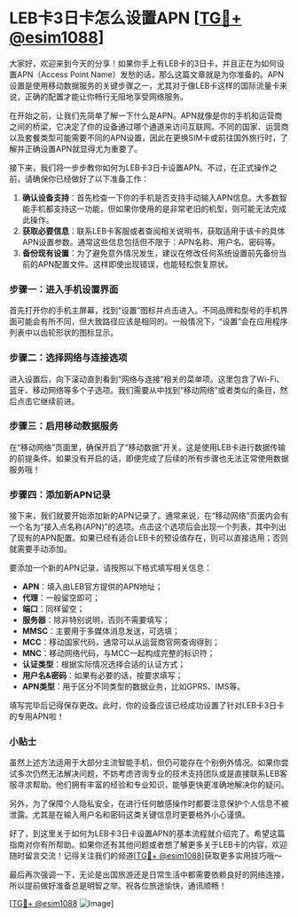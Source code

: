 # LEB卡3日卡怎么设置APN [[TG💪+ @esim1088](https://t.me/s/esim1088)]

大家好，欢迎来到今天的分享！如果你手上有LEB卡的3日卡，并且正在为如何设置APN（Access Point Name）发愁的话，那么这篇文章就是为你准备的。APN设置是使用移动数据服务的关键步骤之一，尤其对于像LEB卡这样的国际流量卡来说，正确的配置才能让你畅行无阻地享受网络服务。

在开始之前，让我们先简单了解一下什么是APN。APN就像是你的手机和运营商之间的桥梁，它决定了你的设备通过哪个通道来访问互联网。不同的国家、运营商以及套餐类型可能需要不同的APN设置，因此在更换SIM卡或前往国外旅行时，了解并正确设置APN就显得尤为重要了。

接下来，我们将一步步教你如何为LEB卡3日卡设置APN。不过，在正式操作之前，请确保你已经做好了以下准备工作：

1. **确认设备支持**：首先检查一下你的手机是否支持手动输入APN信息。大多数智能手机都支持这一功能，但如果你使用的是非常老旧的机型，则可能无法完成此操作。
2. **获取必要信息**：联系LEB卡客服或者查阅相关说明书，获取适用于该卡的具体APN设置参数。通常这些信息包括但不限于：APN名称、用户名、密码等。
3. **备份现有设置**：为了避免意外情况发生，建议在修改任何系统设置前先备份当前的APN配置文件。这样即使出现错误，也能轻松恢复原状。

### 步骤一：进入手机设置界面

首先打开你的手机主屏幕，找到“设置”图标并点击进入。不同品牌和型号的手机界面可能会有所不同，但大致路径应该是相同的。一般情况下，“设置”会在应用程序列表中以齿轮形状的图标显示。

### 步骤二：选择网络与连接选项

进入设置后，向下滚动直到看到“网络与连接”相关的菜单项。这里包含了Wi-Fi、蓝牙、移动网络等多个子选项。我们需要从中找到“移动网络”或者类似的条目，然后点击它继续前进。

### 步骤三：启用移动数据服务

在“移动网络”页面里，确保开启了“移动数据”开关。这是使用LEB卡进行数据传输的前提条件。如果没有开启的话，即便完成了后续的所有步骤也无法正常使用数据服务哦！

### 步骤四：添加新APN记录

接下来，我们就要开始添加新的APN记录了。通常来说，在“移动网络”页面内会有一个名为“接入点名称(APN)”的选项。点击这个选项后会出现一个列表，其中列出了现有的APN配置。如果已经有适合LEB卡的预设值存在，则可以直接选用；否则就需要手动添加。

要添加一个新的APN记录，请按照以下格式填写相关信息：
- **APN**：填入由LEB官方提供的APN地址；
- **代理**：一般留空即可；
- **端口**：同样留空；
- **服务器**：除非特别说明，否则不需要填写；
- **MMSC**：主要用于多媒体消息发送，可选填；
- **MCC**：移动国家代码，通常可以从运营商官网查询得到；
- **MNC**：移动网络代码，与MCC一起构成完整的标识符；
- **认证类型**：根据实际情况选择合适的认证方式；
- **用户名&密码**：如果有必要的话，按要求填写；
- **APN类型**：用于区分不同类型的数据业务，比如GPRS、IMS等。

填写完毕后记得保存更改。此时，你的设备应该已经成功设置了针对LEB卡3日卡的专用APN啦！

### 小贴士

虽然上述方法适用于大部分主流智能手机，但仍可能存在个别例外情况。如果你尝试多次仍然无法解决问题，不妨考虑咨询专业的技术支持团队或是直接联系LEB客服寻求帮助。他们拥有丰富的经验和专业知识，能够更快更准确地解决你的疑问。

另外，为了保障个人隐私安全，在进行任何敏感操作时都要注意保护个人信息不被泄露。尤其是在输入用户名和密码这类关键信息时更要格外小心谨慎。

好了，到这里关于如何为LEB卡3日卡设置APN的基本流程就介绍完了。希望这篇指南对你有所帮助。如果你还有其他问题或者想了解更多关于LEB卡的内容，欢迎随时留言交流！记得关注我们的频道[[TG💪+ @esim1088](https://t.me/s/esim1088)]获取更多实用技巧哦～

最后再次强调一下，无论是出国旅游还是日常生活中都需要依赖良好的网络连接，所以提前做好准备总是明智之举。祝各位旅途愉快，通讯顺畅！

[[TG💪+ @esim1088](https://t.me/s/esim1088) ![Image](https://i.postimg.cc/4NQfJmqS/Snipaste-2025-05-13-00-14-12.png)]